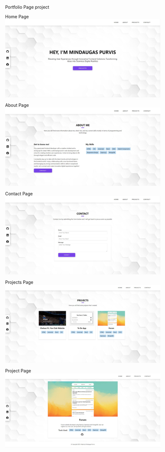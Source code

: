 Portfolio Page project

Home Page
![Screenshot](./screenshots/home.JPG)

About Page
![Screenshot](./screenshots/about.JPG)

Contact Page
![Screenshot](./screenshots/contact.JPG)

Projects Page
![Screenshot](./screenshots/projects.JPG)

Project Page
![Screenshot](./screenshots/project.JPG)
